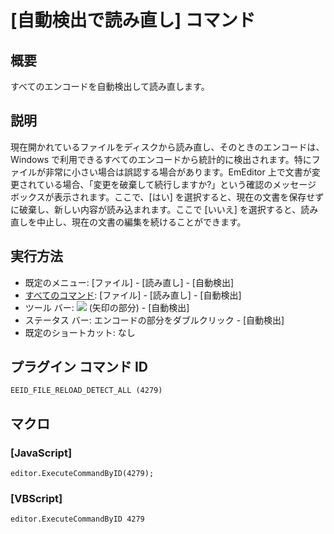 # \[自動検出で読み直し\] コマンド

## 概要

すべてのエンコードを自動検出して読み直します。

## 説明

現在開かれているファイルをディスクから読み直し、そのときのエンコードは、Windows
で利用できるすべてのエンコードから統計的に検出されます。特にファイルが非常に小さい場合は誤認する場合があります。EmEditor
上で文書が変更されている場合、「変更を破棄して続行しますか?」という確認のメッセージ ボックスが表示されます。ここで、\[はい\]
を選択すると、現在の文書を保存せずに破棄し、新しい内容が読み込まれます。ここで \[いいえ\]
を選択すると、読み直しを中止し、現在の文書の編集を続けることができます。

## 実行方法

- 既定のメニュー: \[ファイル\] \- \[読み直し\] \- \[自動検出\]
- [すべてのコマンド](../../glossary/allcommands): \[ファイル\] \- \[読み直し\] \- \[自動検出\]
- ツール バー: ![](../../images/reload..png) (矢印の部分) \- \[自動検出\]
- ステータス バー: エンコードの部分をダブルクリック \- \[自動検出\]
- 既定のショートカット: なし

## プラグイン コマンド ID

```
EEID_FILE_RELOAD_DETECT_ALL (4279)
```

## マクロ

### \[JavaScript\]

```
editor.ExecuteCommandByID(4279);
```

### \[VBScript\]

```
editor.ExecuteCommandByID 4279
```
